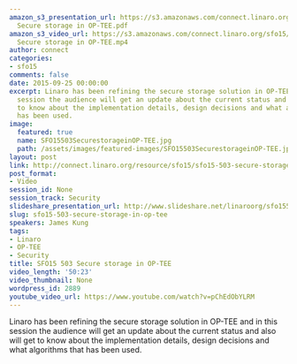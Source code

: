```yaml
---
amazon_s3_presentation_url: https://s3.amazonaws.com/connect.linaro.org/sfo15/Presentations/09-25-Friday/SFO15-503-
  Secure storage in OP-TEE.pdf
amazon_s3_video_url: https://s3.amazonaws.com/connect.linaro.org/sfo15/Videos/09-25-Friday/SFO15-503
  Secure storage in OP-TEE.mp4
author: connect
categories:
- sfo15
comments: false
date: 2015-09-25 00:00:00
excerpt: Linaro has been refining the secure storage solution in OP-TEE and in this
  session the audience will get an update about the current status and also will get
  to know about the implementation details, design decisions and what algorithms that
  has been used.
image:
  featured: true
  name: SFO15503SecurestorageinOP-TEE.jpg
  path: /assets/images/featured-images/SFO15503SecurestorageinOP-TEE.jpg
layout: post
link: http://connect.linaro.org/resource/sfo15/sfo15-503-secure-storage-in-op-tee/
post_format:
- Video
session_id: None
session_track: Security
slideshare_presentation_url: http://www.slideshare.net/linaroorg/sfo15503-secure-storage-in-optee
slug: sfo15-503-secure-storage-in-op-tee
speakers: James Kung
tags:
- Linaro
- OP-TEE
- Security
title: SFO15 503 Secure storage in OP-TEE
video_length: '50:23'
video_thumbnail: None
wordpress_id: 2889
youtube_video_url: https://www.youtube.com/watch?v=pChEdObYLRM
---
```


Linaro has been refining the secure storage solution in OP-TEE and in this session the audience will get an update about the current status and also will get to know about the implementation details, design decisions and what algorithms that has been used.